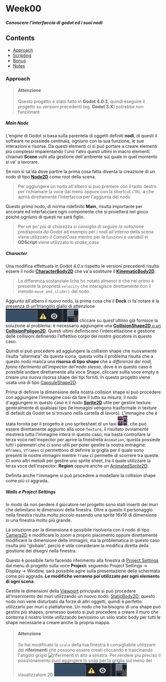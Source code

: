 # Week00

#### _Conoscere l'interfaccia di godot ed i suoi nodi_ 

## Contents

* [Approach](#approach)
* [Scripting](#scripting)
* [Bonus](#bonus)
* [Notes](#notes)

### Approach

> #### Attenzione
> 
> Questo progetto é stato fatto in **Godot 4.0.3**, quindi eseguire il progetto su versioni precedenti (eg. **Godot 3.X**) potrebbe non funzionare

##### Main Node

L'engine di Godot si basa sulla parentela di oggetti definiti **nodi**, di questi il software ne possiede centinaia, ogniuno con la sua funzione, le sue 
interazioni e risorse. Da questi elementi ci si puó portare a creare elementi piú complessi imparentando l'uno l'atro questi ultimi in macro elementi chiamati **Scene**
volti alla gestione dell'ambiente sul quale in quel momento si va' a lavorare.

Se non si sa'da dove partire la prima cosa fatta diventa la creazione di un nodo di tipo [**Node2D**](https://docs.godotengine.org/en/stable/classes/class_node2d.html#node2d) come root della scena.

> Per aggiungere un nodo all'albero si può premere con il tasto destro per richiamare la voce dal menù oppure con la shortcut ```CTRL-A``` che aprirà direttamente l'interfaccia per l'aggiunta del nodo

Questo primo nodo, di norma ridefinito **Main**, risulta importante per ancorare ed interfacciare ogni componente che si proietterá nel gioco poiché ogniuno di questi ne sará figlio.
 

> Per un po' piú di chiarezza *si consiglia di seguire la notazione predisposta da Godot* ad esempio per i nodi all'interno della scena viene utilizzato il *CamelCase* mentre per le 
> funzioni e variabili in **GDScript** viene utilizzato lo *snake_case*

##### Character

Una modifica effettuata in Godot 4.0.x rispetto le versioni precedenti risulta essere il nodo [**CharacterBody2D**](https://docs.godotengine.org/en/stable/tutorials/physics/using_character_body_2d.html) che va'a sostituire il [**KinematicBody2D**](https://docs.godotengine.org/en/stable/tutorials/migrating/upgrading_to_godot_4.html).

> La differenza sostanziale (che ho notato almeno) é che nel primo è presente la proprietá ```velocity``` che interagisce direttamente con il metodo ```move_and_slide()``` del nodo.

Aggiunto all'albero il nuovo nodo, la prima cosa che il **Dock** ci fa'notare è la presenza di un'triangolo giallo di attenzione
![attenzione](/Week0/readme/assets/attention.png "Consider addiang a CollisionShape2D") cliccare su quest'ultimo già fornisce la soluzione al problema: è necessario aggiungere una 
[**CollisionShape2D** o un **CollisionPoligon2D**](https://docs.godotengine.org/en/stable/tutorials/assets_pipeline/escn_exporter/physics.html). Questi ultimi definiscono l'intercettazione e gestione delle collisioni definendo l'effettivo corpo del nostro giocatore in questo caso.

Quindi si può procedere ad aggiungere la collision shape che nuovamente risulta "allarmata" da questa icona, questa volta il problema risulta che a questo nodo manca una **risorsa di tipo shape** che
a *differenza dei nodi, fanno riferimento all'inspector del'nodo stesso*, dove è in questo caso è possibile andare direttamente alla voce Shape, cliccare sullla voce empty e creare una nuova risorsa shape dei tipi forniti. In questo progetto viene usata una di tipo [CapsuleShape2D](https://docs.godotengine.org/en/stable/tutorials/physics/collision_shapes_2d.html).

Prima di definire la dimensione della nostra collision shape si può procedere con aggiungere l'immagine così da fare il tutto su misura; il nodo d'aggiungere in questo caso è il nodo [**Sprite2D**](https://docs.godotengine.org/en/stable/classes/class_sprite2d.html)
utile per gestire texture generalmente di qualsiasi tipo (le immagini vengono trasformate in texture di default da Godot se si trovano nella cartella di lavoro).
L'immagine che è stata fornita per il progetto è uno spritesheet di un taxi ![taxi](/Week0/Taxi.png "Taxi SpriteSheet"), che può essere direttamente aggiunto alla voce ```Texture```, il risultato ovviamente mostrerà tutta l'immagine intera in questo caso, ma basta controllare la terza voce nell'inspector per aprire la finestrella ```Animation```, questa possiede tutti i paremetri che ci sono utili per poter gestire la nostra immagine: `Hframes`, `Vframes` ci permettono di definire la griglia per il quale sono presenti le nostre immagini mentre `frame` ci permette di scorrere tra queste. Ci sono altri metodi per gestire uno sprite sheet, tra il quale utilizzare la terza voce dell'inspector: **Region** oppure anche un [AnimatedSprite2D](https://docs.godotengine.org/en/stable/classes/class_animatedsprite2d.html).

Definita anche l'immagine si può procedere a modellare la collision shape come più ci aggrada.

##### Walls e Project Settings

In modo da non perdere il giocatore nel progetto sono stati inseriti dei muri che delimitano le dimensioni della finestra. Oltre a questo il personaggio nella finestra risulta molto piccolo essendo una sprite 16x16 di dimensione in una finestra molto più grande.

La soluzione per la dimensione è possibile risolverla con il nodo di tipo [Camera2D](https://docs.godotengine.org/en/stable/classes/class_camera2d.html) e modificare lo zoom a proprio piacimento oppure direttamente modificare la dimensione delle immagini, ma la problematica in questo caso risulta più "globale", perciò è utile considerare la modifica diretta della giostione dei disegni nella finestra.

Questo è possibile farlo facendo riferimento alla finestra di [Project Settings](https://docs.godotengine.org/en/stable/tutorials/editor/project_settings.html) dal menu di progetto sulla voce **Project**: seguendo Project Settings -> Display -> Window, sarà possibile agire sulla presentazione della schermata come più aggrada. **Le modifiche verranno poi utilizzate per ogni elemento di ogni scena**.

Gestite le dimensioni della [Viewport](https://docs.godotengine.org/en/stable/tutorials/rendering/viewports.html) principale si può procedere all'inserimento dei muri utilizzando un nuovo nodo: [StaticBody2D](https://docs.godotengine.org/en/stable/classes/class_staticbody2d.html); questo nodo non vene disturbato da forze di altri oggetti, quindi è perfetto utilizzarlo per muri o piattaforme.
Un nodo che ha bisogno di una shape può gestire più shapes, premesso questo si può procedere a creare il muro che contorna il nostro limite utilizzando benissimo un solo static body per tutti le shape necessarie a creare anche la propria mappa.

> #### Attenzione
>
> Se hai modificato la `scale` della tua finestra è consigliabile utilizzare dei **riferimenti** che possono essere creati cliccando e trascinando l'angolo grigio ![riferimenti](/Week0/readme/assets/riferimenti.png "Puoi trascinare il quadratino grigio per poter ottenere dei riferimenti") in alto a sinistra. Per rendere piu preciso il posizionamento puoi aggingere lo snap per la griglia sul menù del visualizzatore 2D ![griglia](/Week0/readme/assets/attention.png)
